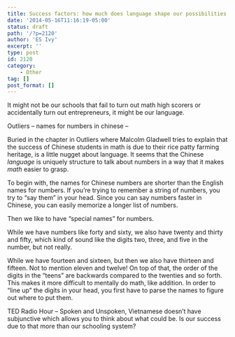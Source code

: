 ```yaml
---
title: Success factors: how much does language shape our possibilities
date: '2014-05-16T11:16:19-05:00'
status: draft
path: '/?p=2120'
author: 'ES Ivy'
excerpt: ''
type: post
id: 2120
category:
    - Other
tag: []
post_format: []
---
```

It might not be our schools that fail to turn out math high scorers or accidentally turn out entrepreneurs, it might be our language.

Outliers – names for numbers in chinese –

Buried in the chapter in Outliers where Malcolm Gladwell tries to explain that the success of Chinese students in math is due to their rice patty farming heritage, is a little nugget about language. It seems that the Chinese *language* is uniquely structure to talk about numbers in a way that it makes *math* easier to grasp.

To begin with, the names for Chinese numbers are shorter than the English names for numbers. If you’re trying to remember a string of numbers, you try to “say them” in your head. Since you can say numbers faster in Chinese, you can easily memorize a longer list of numbers.

Then we like to have “special names” for numbers.

While we have numbers like forty and sixty, we also have twenty and thirty and fifty, which kind of sound like the digits two, three, and five in the number, but not really.

While we have fourteen and sixteen, but then we also have thirteen and fifteen. Not to mention eleven and twelve! On top of that, the order of the digits in the “teens” are backwards compared to the twenties and so forth. This makes it more difficult to mentally do math, like addition. In order to “line up” the digits in your head, you first have to parse the names to figure out where to put them.

TED Radio Hour – Spoken and Unspoken, Vietnamese doesn’t have subjunctive which allows you to think about what could be. Is our success due to that more than our schooling system?